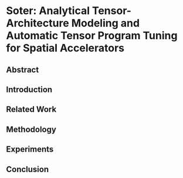 # Soter: Analytical Tensor-Architecture Modeling and Automatic Tensor Program Tuning for Spatial Accelerators

## Abstract

## Introduction

## Related Work

## Methodology

## Experiments

## Conclusion